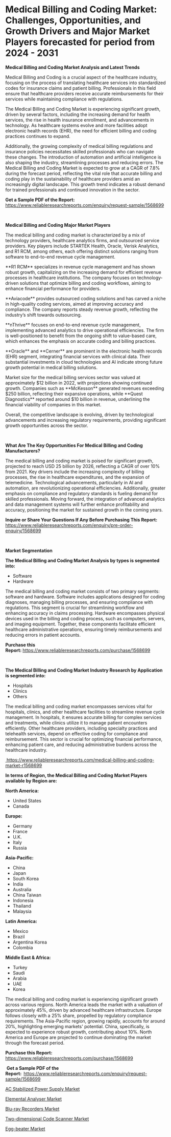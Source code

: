 <p><h1>Medical Billing and Coding Market: Challenges, Opportunities, and Growth Drivers and Major Market Players forecasted for period from 2024 - 2031</h1></p><p><strong>Medical Billing and Coding Market Analysis and Latest Trends</strong></p>
<p><p>Medical Billing and Coding is a crucial aspect of the healthcare industry, focusing on the process of translating healthcare services into standardized codes for insurance claims and patient billing. Professionals in this field ensure that healthcare providers receive accurate reimbursements for their services while maintaining compliance with regulations. </p><p>The Medical Billing and Coding Market is experiencing significant growth, driven by several factors, including the increasing demand for health services, the rise in health insurance enrollment, and advancements in technology. As healthcare systems evolve and more facilities adopt electronic health records (EHR), the need for efficient billing and coding practices continues to expand. </p><p>Additionally, the growing complexity of medical billing regulations and insurance policies necessitates skilled professionals who can navigate these changes. The introduction of automation and artificial intelligence is also shaping the industry, streamlining processes and reducing errors. The Medical Billing and Coding Market is expected to grow at a CAGR of 7.8% during the forecast period, reflecting the vital role that accurate billing and coding play in the sustainability of healthcare providers amid an increasingly digital landscape. This growth trend indicates a robust demand for trained professionals and continued innovation in the sector.</p></p>
<p><strong>Get a Sample PDF of the Report:&nbsp;</strong> <a href="https://www.reliableresearchreports.com/enquiry/request-sample/1568699?utm_campaign=1621&utm_medium=2&utm_source=Github&utm_content=ia&utm_term=14102024&utm_id=medical-billing-and-coding">https://www.reliableresearchreports.com/enquiry/request-sample/1568699</a></p>
<p>&nbsp;</p>
<p><strong>Medical Billing and Coding Major Market Players</strong></p>
<p><p>The medical billing and coding market is characterized by a mix of technology providers, healthcare analytics firms, and outsourced service providers. Key players include STARTEK Health, Oracle, Verisk Analytics, and R1 RCM, among others, each offering distinct solutions ranging from software to end-to-end revenue cycle management.</p><p>**R1 RCM** specializes in revenue cycle management and has shown robust growth, capitalizing on the increasing demand for efficient revenue processes in healthcare institutions. The company focuses on technology-driven solutions that optimize billing and coding workflows, aiming to enhance financial performance for providers.</p><p>**Aviacode** provides outsourced coding solutions and has carved a niche in high-quality coding services, aimed at improving accuracy and compliance. The company reports steady revenue growth, reflecting the industry’s shift towards outsourcing.</p><p>**nThrive** focuses on end-to-end revenue cycle management, implementing advanced analytics to drive operational efficiencies. The firm is well-positioned to benefit from the ongoing shift to value-based care, which enhances the emphasis on accurate coding and billing practices.</p><p>**Oracle** and **Cerner** are prominent in the electronic health records (EHR) segment, integrating financial services with clinical data. Their substantial investments in cloud technologies and AI indicate strong future growth potential in medical billing solutions.</p><p>Market size for the medical billing services sector was valued at approximately $12 billion in 2022, with projections showing continued growth. Companies such as **McKesson** generated revenues exceeding $250 billion, reflecting their expansive operations, while **Quest Diagnostics** reported around $10 billion in revenue, underlining the financial viability of companies in this market.</p><p>Overall, the competitive landscape is evolving, driven by technological advancements and increasing regulatory requirements, providing significant growth opportunities across the sector.</p></p>
<p>&nbsp;</p>
<p><strong>What Are The Key Opportunities For Medical Billing and Coding Manufacturers?</strong></p>
<p><p>The medical billing and coding market is poised for significant growth, projected to reach USD 25 billion by 2026, reflecting a CAGR of over 10% from 2021. Key drivers include the increasing complexity of billing processes, the rise in healthcare expenditures, and the expansion of telemedicine. Technological advancements, particularly in AI and automation, are revolutionizing operational efficiencies. Additionally, greater emphasis on compliance and regulatory standards is fueling demand for skilled professionals. Moving forward, the integration of advanced analytics and data management systems will further enhance profitability and accuracy, positioning the market for sustained growth in the coming years.</p></p>
<p><strong>Inquire or Share Your Questions If Any Before Purchasing This Report:</strong> <a href="https://www.reliableresearchreports.com/enquiry/pre-order-enquiry/1568699?utm_campaign=1621&utm_medium=2&utm_source=Github&utm_content=ia&utm_term=14102024&utm_id=medical-billing-and-coding">https://www.reliableresearchreports.com/enquiry/pre-order-enquiry/1568699</a></p>
<p>&nbsp;</p>
<p><strong>Market Segmentation</strong></p>
<p><strong>The Medical Billing and Coding Market Analysis by types is segmented into:</strong></p>
<p><ul><li>Software</li><li>Hardware</li></ul></p>
<p><p>The medical billing and coding market consists of two primary segments: software and hardware. Software includes applications designed for coding diagnoses, managing billing processes, and ensuring compliance with regulations. This segment is crucial for streamlining workflow and enhancing accuracy in claims processing. Hardware encompasses physical devices used in the billing and coding process, such as computers, servers, and imaging equipment. Together, these components facilitate efficient healthcare administrative operations, ensuring timely reimbursements and reducing errors in patient accounts.</p></p>
<p><strong>Purchase this Report:&nbsp;</strong><a href="https://www.reliableresearchreports.com/purchase/1568699?utm_campaign=1621&utm_medium=2&utm_source=Github&utm_content=ia&utm_term=14102024&utm_id=medical-billing-and-coding">https://www.reliableresearchreports.com/purchase/1568699</a></p>
<p>&nbsp;</p>
<p><strong>The Medical Billing and Coding Market Industry Research by Application is segmented into:</strong></p>
<p><ul><li>Hospitals</li><li>Clinics</li><li>Others</li></ul></p>
<p><p>The medical billing and coding market encompasses services vital for hospitals, clinics, and other healthcare facilities to streamline revenue cycle management. In hospitals, it ensures accurate billing for complex services and treatments, while clinics utilize it to manage patient encounters efficiently. Other healthcare providers, including specialty practices and telehealth services, depend on effective coding for compliance and reimbursement. This sector is crucial for optimizing financial performance, enhancing patient care, and reducing administrative burdens across the healthcare industry.</p></p>
<p><a href="https://www.reliableresearchreports.com/medical-billing-and-coding-market-r1568699?utm_campaign=1621&utm_medium=2&utm_source=Github&utm_content=ia&utm_term=14102024&utm_id=medical-billing-and-coding">&nbsp;https://www.reliableresearchreports.com/medical-billing-and-coding-market-r1568699</a></p>
<p><strong>In terms of Region, the Medical Billing and Coding Market Players available by Region are:</strong></p>
<p>
    <p> <strong> North America: </strong>
        <ul>
            <li>United States</li>
            <li>Canada</li>
        </ul>
        </p> 
    <p> <strong> Europe: </strong>
        <ul>
            <li>Germany</li>
            <li>France</li>
            <li>U.K.</li>
            <li>Italy</li>
            <li>Russia</li>
        </ul>
        </p> 
    <p> <strong> Asia-Pacific: </strong>
        <ul>
            <li>China</li>
            <li>Japan</li>
            <li>South Korea</li>
            <li>India</li>
            <li>Australia</li>
            <li>China Taiwan</li>
            <li>Indonesia</li>
            <li>Thailand</li>
            <li>Malaysia</li>
        </ul>
        </p> 
    <p> <strong> Latin America: </strong>
        <ul>
            <li>Mexico</li>
            <li>Brazil</li>
            <li>Argentina Korea</li>
            <li>Colombia</li>
        </ul>
        </p> 
    <p> <strong> Middle East & Africa: </strong>
        <ul>
            <li>Turkey</li>
            <li>Saudi</li>
            <li>Arabia</li>
            <li>UAE</li>
            <li>Korea</li>
        </ul>
    </p>
    </p>
<p><p>The medical billing and coding market is experiencing significant growth across various regions. North America leads the market with a valuation of approximately 45%, driven by advanced healthcare infrastructure. Europe follows closely with a 25% share, propelled by regulatory compliance requirements. The Asia-Pacific region, growing rapidly, accounts for around 20%, highlighting emerging markets' potential. China, specifically, is expected to experience robust growth, contributing about 10%. North America and Europe are projected to continue dominating the market through the forecast period.</p></p>
<p><strong>Purchase this Report: </strong><a href="https://www.reliableresearchreports.com/purchase/1568699?utm_campaign=1621&utm_medium=2&utm_source=Github&utm_content=ia&utm_term=14102024&utm_id=medical-billing-and-coding">https://www.reliableresearchreports.com/purchase/1568699</a></p>
<p>&nbsp;<strong>Get a Sample PDF of the Report:&nbsp;&nbsp;</strong><a href="https://www.reliableresearchreports.com/enquiry/request-sample/1568699?utm_campaign=1621&utm_medium=2&utm_source=Github&utm_content=ia&utm_term=14102024&utm_id=medical-billing-and-coding">https://www.reliableresearchreports.com/enquiry/request-sample/1568699</a></p>
<p><strong></strong></p>
<p><p><a href="https://www.linkedin.com/pulse/comprehensive-ac-stabilized-power-supply-market-report-cke7c?trk=public_post_embed_feed-article-content&utm_campaign=1621&utm_medium=2&utm_source=Github&utm_content=ia&utm_term=14102024&utm_id=medical-billing-and-coding">AC Stabilized Power Supply Market</a></p><p><a href="https://www.linkedin.com/pulse/elemental-analyser-landscape-product-spectrum-market-t7qec?trk=public_post_embed_feed-article-content&utm_campaign=1621&utm_medium=2&utm_source=Github&utm_content=ia&utm_term=14102024&utm_id=medical-billing-and-coding">Elemental Analyser Market</a></p><p><a href="https://www.linkedin.com/pulse/blu-ray-recorders-mosaic-piecing-together-global-market-xz1rc?trk=public_post_embed_feed-article-content&utm_campaign=1621&utm_medium=2&utm_source=Github&utm_content=ia&utm_term=14102024&utm_id=medical-billing-and-coding">Blu-ray Recorders Market</a></p><p><a href="https://www.linkedin.com/pulse/two-dimensional-code-scanner-market-report-product-type-dm5ic?trk=public_post_embed_feed-article-content&utm_campaign=1621&utm_medium=2&utm_source=Github&utm_content=ia&utm_term=14102024&utm_id=medical-billing-and-coding">Two-dimensional Code Scanner Market</a></p><p><a href="https://www.linkedin.com/pulse/trends-global-egg-beater-market-forecast-analysis-2024-wvl6c?trk=public_post_embed_feed-article-content&utm_campaign=1621&utm_medium=2&utm_source=Github&utm_content=ia&utm_term=14102024&utm_id=medical-billing-and-coding">Egg-beater Market</a></p></p>